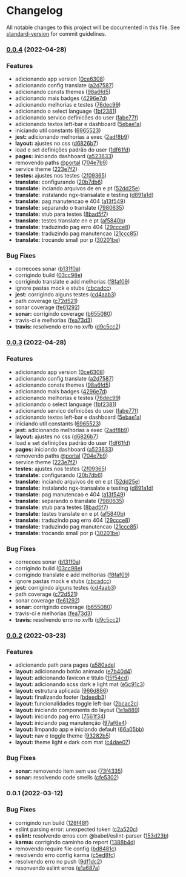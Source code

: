 # Changelog

All notable changes to this project will be documented in this file. See [standard-version](https://github.com/conventional-changelog/standard-version) for commit guidelines.

### [0.0.4](https://github.com/martins86/mfe-portal/compare/v0.0.2...v0.0.4) (2022-04-28)

### Features

- adicionando app version ([0ce6308](https://github.com/martins86/mfe-portal/commit/0ce63081543f3286ec2537e9cb664ef37afb6802))
- adicionando config translate ([a2d7587](https://github.com/martins86/mfe-portal/commit/a2d7587daf5d170adb246b1e949438545686350a))
- adicionando consts themes ([98a6fd5](https://github.com/martins86/mfe-portal/commit/98a6fd5e73c6a2c957137911c287ad1a7598f78a))
- adicionando mais badges ([4296e7d](https://github.com/martins86/mfe-portal/commit/4296e7d873239b698f9eeb1cb34acc80721a76df))
- adicionando melhorias e testes ([76dec99](https://github.com/martins86/mfe-portal/commit/76dec99cbac5be3e45bfd2ad5dbe3c21026b90e5))
- adicionando o select language ([1bf2381](https://github.com/martins86/mfe-portal/commit/1bf2381b23506af8445d2f23bc5ba02f9dae950a))
- adicionando servico definicões do user ([fabe77f](https://github.com/martins86/mfe-portal/commit/fabe77f0cd192fd952fad37ad9e3f96b3e25d479))
- adicionando textos left-bar e dashboard ([5ebae1a](https://github.com/martins86/mfe-portal/commit/5ebae1ae3db3e0ff2ba7bfff127e3dfb7e9b20ca))
- iniciando util constants ([6965523](https://github.com/martins86/mfe-portal/commit/6965523f108ff20c42e1be3d380d13d3c9226cd6))
- **jest:** adicionando melhorias a exec ([2adf8b9](https://github.com/martins86/mfe-portal/commit/2adf8b92a12a9dc96541997d6cac579c632e1ad0))
- **layout:** ajustes no css ([d6826b7](https://github.com/martins86/mfe-portal/commit/d6826b7f8f2caa8bf21c7b2312e7e1299db9bb99))
- load e set definições padrão do user ([1df61fd](https://github.com/martins86/mfe-portal/commit/1df61fdfb427877b21d6ce1a5d3a7dd20b1af2da))
- **pages:** iniciando dashboard ([a523633](https://github.com/martins86/mfe-portal/commit/a523633a264f0359f510d76d036e42371a265c56))
- removendo paths [@portal](https://github.com/portal) ([704e7b9](https://github.com/martins86/mfe-portal/commit/704e7b9161ae26ffc6dca7c8e2e30a067d946f58))
- service theme ([223e7f2](https://github.com/martins86/mfe-portal/commit/223e7f276b3b2d655e9d2d6ed567b5c6e8d27c89))
- **testes:** ajustes nos testes ([2f09365](https://github.com/martins86/mfe-portal/commit/2f093655a6bd8f794efd9c5ec4e93ef9ad771940))
- **translate:** configurando ([20b7db6](https://github.com/martins86/mfe-portal/commit/20b7db646c949fe24a6a05fd6cc5f369d3d714c0))
- **translate:** inciando arquivos de en e pt ([52dd25e](https://github.com/martins86/mfe-portal/commit/52dd25ef0d1630ccd887fcb860d7501bddc5065f))
- **translate:** instalando ngx-transalate e testing ([d891a1d](https://github.com/martins86/mfe-portal/commit/d891a1dce01a738d670e1b841178c7260be4a1ed))
- **translate:** pag manutencao e 404 ([a13f549](https://github.com/martins86/mfe-portal/commit/a13f54941eb9719c3d0e90d810feb5d0d05105e7))
- **translate:** separando o translate ([7980635](https://github.com/martins86/mfe-portal/commit/798063574966b71fbd5bbd4ff25d4b3506dc1948))
- **translate:** stub para testes ([8bad5f7](https://github.com/martins86/mfe-portal/commit/8bad5f7d30f30ac326574f7fd46b5666efcfb3b1))
- **translate:** testes translate en e pt ([af5840b](https://github.com/martins86/mfe-portal/commit/af5840b8038de9692242feaa2aff926698b2a1c2))
- **translate:** traduzindo pag erro 404 ([29ccce8](https://github.com/martins86/mfe-portal/commit/29ccce8bf53084d271f5768a903699e160ff4037))
- **translate:** traduzindo pag manutencao ([21ccc85](https://github.com/martins86/mfe-portal/commit/21ccc85c7ad052bf4d12c65cfe23f1140844108a))
- **translate:** trocando small por p ([30201be](https://github.com/martins86/mfe-portal/commit/30201be58e1150858f4cfdd4bc8a1796d7e3d7c5))

### Bug Fixes

- correcoes sonar ([b131f0a](https://github.com/martins86/mfe-portal/commit/b131f0a857e2394ed7f925a4f39228ae27a63fd2))
- corrigindo build ([03cc98e](https://github.com/martins86/mfe-portal/commit/03cc98ebc671c8ad3f3ec4021e625ee7b000b257))
- corrigindo translate e add melhorias ([f8faf09](https://github.com/martins86/mfe-portal/commit/f8faf098c6d0842f4a5b03f9fb26e16b46ca79b0))
- ignore pastas mock e stubs ([cbcadcc](https://github.com/martins86/mfe-portal/commit/cbcadcc2f27903b639d8e78621d857668010a443))
- **jest:** corrigindo alguns testes ([cd4aab3](https://github.com/martins86/mfe-portal/commit/cd4aab3e1404f41b334e9d9e3720ff09918d5887))
- path coverage ([c72d521](https://github.com/martins86/mfe-portal/commit/c72d521cda62f0fb6843be26b7007cb9a98409d5))
- sonar coverage ([fe61292](https://github.com/martins86/mfe-portal/commit/fe61292ba169463841d1fb963dfd0b7961a059a6))
- **sonar:** corrigindo coverage ([b655080](https://github.com/martins86/mfe-portal/commit/b65508053fdfde3e3439c4bec747590ef73689bc))
- travis-ci e melhorias ([fea73d3](https://github.com/martins86/mfe-portal/commit/fea73d30e5b4b61e165f037563f06c818e61e3de))
- **travis:** resolvendo erro no xvfb ([d9c5cc2](https://github.com/martins86/mfe-portal/commit/d9c5cc2e39364ec7928ec3a84ff6afbc2fe09c0c))

### [0.0.3](https://github.com/martins86/mfe-portal/compare/v0.0.2...v0.0.3) (2022-04-28)

### Features

- adicionando app version ([0ce6308](https://github.com/martins86/mfe-portal/commit/0ce63081543f3286ec2537e9cb664ef37afb6802))
- adicionando config translate ([a2d7587](https://github.com/martins86/mfe-portal/commit/a2d7587daf5d170adb246b1e949438545686350a))
- adicionando consts themes ([98a6fd5](https://github.com/martins86/mfe-portal/commit/98a6fd5e73c6a2c957137911c287ad1a7598f78a))
- adicionando mais badges ([4296e7d](https://github.com/martins86/mfe-portal/commit/4296e7d873239b698f9eeb1cb34acc80721a76df))
- adicionando melhorias e testes ([76dec99](https://github.com/martins86/mfe-portal/commit/76dec99cbac5be3e45bfd2ad5dbe3c21026b90e5))
- adicionando o select language ([1bf2381](https://github.com/martins86/mfe-portal/commit/1bf2381b23506af8445d2f23bc5ba02f9dae950a))
- adicionando servico definicões do user ([fabe77f](https://github.com/martins86/mfe-portal/commit/fabe77f0cd192fd952fad37ad9e3f96b3e25d479))
- adicionando textos left-bar e dashboard ([5ebae1a](https://github.com/martins86/mfe-portal/commit/5ebae1ae3db3e0ff2ba7bfff127e3dfb7e9b20ca))
- iniciando util constants ([6965523](https://github.com/martins86/mfe-portal/commit/6965523f108ff20c42e1be3d380d13d3c9226cd6))
- **jest:** adicionando melhorias a exec ([2adf8b9](https://github.com/martins86/mfe-portal/commit/2adf8b92a12a9dc96541997d6cac579c632e1ad0))
- **layout:** ajustes no css ([d6826b7](https://github.com/martins86/mfe-portal/commit/d6826b7f8f2caa8bf21c7b2312e7e1299db9bb99))
- load e set definições padrão do user ([1df61fd](https://github.com/martins86/mfe-portal/commit/1df61fdfb427877b21d6ce1a5d3a7dd20b1af2da))
- **pages:** iniciando dashboard ([a523633](https://github.com/martins86/mfe-portal/commit/a523633a264f0359f510d76d036e42371a265c56))
- removendo paths [@portal](https://github.com/portal) ([704e7b9](https://github.com/martins86/mfe-portal/commit/704e7b9161ae26ffc6dca7c8e2e30a067d946f58))
- service theme ([223e7f2](https://github.com/martins86/mfe-portal/commit/223e7f276b3b2d655e9d2d6ed567b5c6e8d27c89))
- **testes:** ajustes nos testes ([2f09365](https://github.com/martins86/mfe-portal/commit/2f093655a6bd8f794efd9c5ec4e93ef9ad771940))
- **translate:** configurando ([20b7db6](https://github.com/martins86/mfe-portal/commit/20b7db646c949fe24a6a05fd6cc5f369d3d714c0))
- **translate:** inciando arquivos de en e pt ([52dd25e](https://github.com/martins86/mfe-portal/commit/52dd25ef0d1630ccd887fcb860d7501bddc5065f))
- **translate:** instalando ngx-transalate e testing ([d891a1d](https://github.com/martins86/mfe-portal/commit/d891a1dce01a738d670e1b841178c7260be4a1ed))
- **translate:** pag manutencao e 404 ([a13f549](https://github.com/martins86/mfe-portal/commit/a13f54941eb9719c3d0e90d810feb5d0d05105e7))
- **translate:** separando o translate ([7980635](https://github.com/martins86/mfe-portal/commit/798063574966b71fbd5bbd4ff25d4b3506dc1948))
- **translate:** stub para testes ([8bad5f7](https://github.com/martins86/mfe-portal/commit/8bad5f7d30f30ac326574f7fd46b5666efcfb3b1))
- **translate:** testes translate en e pt ([af5840b](https://github.com/martins86/mfe-portal/commit/af5840b8038de9692242feaa2aff926698b2a1c2))
- **translate:** traduzindo pag erro 404 ([29ccce8](https://github.com/martins86/mfe-portal/commit/29ccce8bf53084d271f5768a903699e160ff4037))
- **translate:** traduzindo pag manutencao ([21ccc85](https://github.com/martins86/mfe-portal/commit/21ccc85c7ad052bf4d12c65cfe23f1140844108a))
- **translate:** trocando small por p ([30201be](https://github.com/martins86/mfe-portal/commit/30201be58e1150858f4cfdd4bc8a1796d7e3d7c5))

### Bug Fixes

- correcoes sonar ([b131f0a](https://github.com/martins86/mfe-portal/commit/b131f0a857e2394ed7f925a4f39228ae27a63fd2))
- corrigindo build ([03cc98e](https://github.com/martins86/mfe-portal/commit/03cc98ebc671c8ad3f3ec4021e625ee7b000b257))
- corrigindo translate e add melhorias ([f8faf09](https://github.com/martins86/mfe-portal/commit/f8faf098c6d0842f4a5b03f9fb26e16b46ca79b0))
- ignore pastas mock e stubs ([cbcadcc](https://github.com/martins86/mfe-portal/commit/cbcadcc2f27903b639d8e78621d857668010a443))
- **jest:** corrigindo alguns testes ([cd4aab3](https://github.com/martins86/mfe-portal/commit/cd4aab3e1404f41b334e9d9e3720ff09918d5887))
- path coverage ([c72d521](https://github.com/martins86/mfe-portal/commit/c72d521cda62f0fb6843be26b7007cb9a98409d5))
- sonar coverage ([fe61292](https://github.com/martins86/mfe-portal/commit/fe61292ba169463841d1fb963dfd0b7961a059a6))
- **sonar:** corrigindo coverage ([b655080](https://github.com/martins86/mfe-portal/commit/b65508053fdfde3e3439c4bec747590ef73689bc))
- travis-ci e melhorias ([fea73d3](https://github.com/martins86/mfe-portal/commit/fea73d30e5b4b61e165f037563f06c818e61e3de))
- **travis:** resolvendo erro no xvfb ([d9c5cc2](https://github.com/martins86/mfe-portal/commit/d9c5cc2e39364ec7928ec3a84ff6afbc2fe09c0c))

### [0.0.2](https://github.com/martins86/mfe-portal/compare/v0.0.1...v0.0.2) (2022-03-23)

### Features

- adicionando path para pages ([a580ade](https://github.com/martins86/mfe-portal/commit/a580ade0aeddd4935b8a42e1ee573e6c30218ff9))
- **layout:** adicionando botão animado ([e7b40d4](https://github.com/martins86/mfe-portal/commit/e7b40d452fe9fc5347c85ec643d4f78868ca34ca))
- **layout:** adicionando favicon e titulo ([15f54cd](https://github.com/martins86/mfe-portal/commit/15f54cd372f1adc97486deccf3c850653941dd8a))
- **layout:** adicionando scss dark e light mat ([e5c91c3](https://github.com/martins86/mfe-portal/commit/e5c91c3f01bde12084d78468adb4d8ed500dd9a3))
- **layout:** estrutura aplicada ([966d886](https://github.com/martins86/mfe-portal/commit/966d88674918e4f073b6037110439f444581824f))
- **layout:** finalizando footer ([bdeedb3](https://github.com/martins86/mfe-portal/commit/bdeedb3744e42df7e4da6ece77569e6d15a68d71))
- **layout:** funcionalidades toggle left-bar ([2bcac2c](https://github.com/martins86/mfe-portal/commit/2bcac2c150f8a379850060e5ca9eccab50ab1abd))
- **layout:** iniciando components do layout ([1e1a889](https://github.com/martins86/mfe-portal/commit/1e1a889694ea2844973d7ab135f73d875b7e0e78))
- **layout:** iniciando pag erro ([7561f34](https://github.com/martins86/mfe-portal/commit/7561f34e497983bc88810fdb83fe3151ddec72e3))
- **layout:** iniciando pag manutenção ([97af6e4](https://github.com/martins86/mfe-portal/commit/97af6e4793c31846bca3caae9f4deecaa2d0cefc))
- **layout:** limpando app e iniciando default ([66a05bb](https://github.com/martins86/mfe-portal/commit/66a05bb28c0f704f2d38b80b212c8d969d4020cc))
- **layout:** nav e toggle theme ([93282b5](https://github.com/martins86/mfe-portal/commit/93282b5ece0caaaa8528868685d9a47b3c9c2f01))
- **layout:** theme light e dark com mat ([c4dae07](https://github.com/martins86/mfe-portal/commit/c4dae077ef3a7fb2a297053c1ee6fd1d2e9488da))

### Bug Fixes

- **sonar:** removendo item sem uso ([73f4335](https://github.com/martins86/mfe-portal/commit/73f43355e06d6a5a74a940e2f1e45f76d1254b8c))
- **sonar:** resolvendo code smells ([cfe5302](https://github.com/martins86/mfe-portal/commit/cfe530277918aae6d59356d1cbbfc7169cc9c483))

### 0.0.1 (2022-03-12)

### Bug Fixes

- corrigindo run build ([128f48f](https://github.com/martins86/mfe-portal/commit/128f48f8bd67d3739fee6206f937b9a5d4b743d1))
- eslint parsing error: unexpected token ([c2a520c](https://github.com/martins86/mfe-portal/commit/c2a520c3bdf4f88ecefa51969794792106c98c5d))
- **eslint:** resolvendo erros com @babel/eslint-parser ([153d23b](https://github.com/martins86/mfe-portal/commit/153d23b333f95377e1301a7584589e7977959cf5))
- **karma:** corrigindo caminho do report ([1388b4d](https://github.com/martins86/mfe-portal/commit/1388b4d146a0c843bff728ce9e8795d712dcc0b0))
- removendo require file config ([bd8481c](https://github.com/martins86/mfe-portal/commit/bd8481c54d0a2a44eecbbb58651699db428d7257))
- resolvendo erro config karma ([c5ed8fc](https://github.com/martins86/mfe-portal/commit/c5ed8fcd6ff6386cfd59026cff228aa359258b34))
- resolvendo erro no push ([9df1dc2](https://github.com/martins86/mfe-portal/commit/9df1dc29469a09f724b45e80088c62dbcc65557f))
- resonvendo eslint erros ([e1a687a](https://github.com/martins86/mfe-portal/commit/e1a687abbc6939812592ac4ea6c9644830fbca82))
